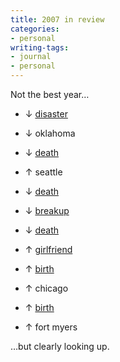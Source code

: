 ```yaml
---
title: 2007 in review
categories:
- personal
writing-tags:
- journal
- personal
---
```


Not the best year…




  * ↓ [disaster][1]


  * ↓ oklahoma


  * ↓ [death][2]


  * ↑ seattle


  * ↓ [death][3]


  * ↓ [breakup][4]


  * ↓ [death][5]


  * ↑ [girlfriend][6]


  * ↑ [birth][7]


  * ↑ chicago


  * ↑ [birth][8]


  * ↑ fort myers


…but clearly looking up.

   [1]: https://hans.gerwitz.com/2007/03/05/flooded.html
   [2]: http://skippyhawk.com/2007/04/27/shuffle-up-and-deal.html
   [3]: http://anotherdaywith-eetman.blogspot.com/2007/07/last-day.html
   [4]: /2007/08/27/broken.html
   [5]: http://nopaper.net/2007/09/03/grandpa-fritz.html
   [6]: http://www.shannonethomas.com/
   [7]: http://musingmarc.blogspot.com/2007/10/oh-no-there-another-brooks-in-world.html
   [8]: http://baby.louderplease.com/2007/11/09/laborbirth-day-report/
